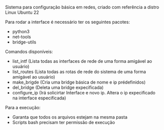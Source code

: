 Sistema para configuração básica em redes, criado com referência a distro Linux Ubuntu 22

Para rodar a interface é necessário ter os seguintes pacotes:
- python3
- net-tools
- bridge-utils

Comandos disponíveis:
- list_intf (Lista todas as interfaces de rede de uma forma amigável ao usuário)
- list_routes (Lista todas as rotas de rede do sistema de uma forma amigável ao usuário)
- make_brigde (Cria uma bridge básica de nome e ip prédefinidos)
- del_bridge (Deleta uma bridge expecificada)
- configure_ip (Irá solicirtar Interface e novo ip. Altera o ip expecificado na interface especificada)

Para a execução:
- Garanta que todos os arquivos estejam na mesma pasta
- Scripts bash precisam ter permissão de execução

